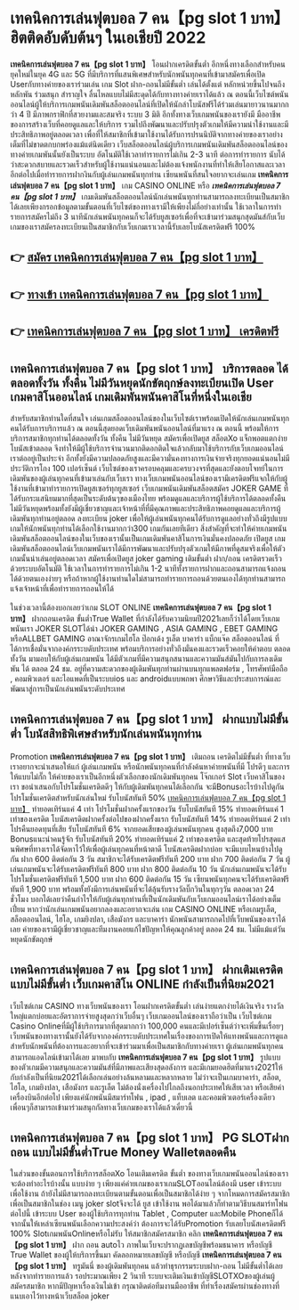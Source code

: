 # เทคนิคการเล่นฟุตบอล 7 คน【pg slot 1 บาท】  ฮิตติดอับดับต้นๆ ในเอเชียปี 2022

**เทคนิคการเล่นฟุตบอล 7 คน【pg slot 1 บาท】** โอนฝากเครดิตขั้นต่ำ  อีกหนึ่งทางเลือกสำหรับคนยุคใหม่ในยุค 4G และ 5G ที่มีบริการที่แสนพิเศษสำหรับนักพนันทุกคนที่เข้ามาสมัครเพื่อเปิด Userกับทางค่ายของเราร่วมเล่น เกม Slot  ฝาก-ถอนไม่มีขั้นต่ำ เล่นได้ตั้งแต่ หลักหน่วยขึ้นไปจนถึงหลักพัน ร่วมสนุก สำราญใจ ลื่นไหลแบบไม่มีสะดุดได้กับทางทางค่ายเราได้แล้ว ณ ตอนนี้เว็บไซต์พนันออนไลน์ผู้ให้บริการเกมพนันเดิมพันสล็อตออนไลน์ที่เปิดให้นักล่าโบนัสฟรีได้ร่วมเล่นมายาวนานมากกว่า 4 ปี มีภาพกราฟิกที่สวยงามและสมจริง ระบบ 3 มิติ
อีกทั้งทางเว็บเกมพนันของเรายังมี มืออาชีพของการสร้างเว็บที่คอยดูแลและให้บริการ  รวมไปถึงพัฒนาและปรับปรุงตัวเกมให้มีความน่าใช้งานและมีประสิทธิภาพอยู่ตลอดเวลา เพื่อที่ให้สมาชิกที่เข้ามาใช้งานได้รับการปรนนิบัติจากทางค่ายของเราอย่างเต็มที่ไม่ขาดตกบกพร่องแม้แต่นิดเดียว เว็บสล็อตออนไลน์ผู้บริการเกมพนันเดิมพันสล็อตออนไลน์ของทางค่ายเกมพันนั้นยังเป็นระบบ อัตโนมัติใช้เวลาทำรายการไม่เกิน 2-3 นาที ต่อการทำรายการ นับได้ว่าสะดวกสบายและรวดเร็วสำหรับผู้ใช้งานแน่นอนและไม่ต้องแจ้งพนักงานที่ทำให้เสียโอกาสและเวลาอีกต่อไปเมื่อทำรายการฝากงินกับผู้เล่นเกมพนันทุกท่าน
เซียนพนันที่สนใจอยากจะเล่นเกม **เทคนิคการเล่นฟุตบอล 7 คน【pg slot 1 บาท】** เกม CASINO ONLINE หรือ ***เทคนิคการเล่นฟุตบอล 7 คน【pg slot 1 บาท】*** เกมเดิมพันสล็อตออนไลน์นักเล่นพนันทุกท่านสามารถลงทะเบียนเป็นสมาชิกได้เลยเพียงกรอกข้อมูลตามขั้นตอนที่เว็บไซต์ของทางเรามีให้เพียงไม่กี่อย่างเท่านั้น ใช้เวลาในการทำรายการสมัครไม่ถึง 3 นาทีนักเล่นพนันทุกคนก็จะได้รับยูสเซอร์เพื่อที่จะเข้ามาร่วมสนุกสุดมันส์กับเว็บเกมของเราสมัครลงทะเบียนเป็นสมาชิกกับเว็บเกมเราเวลานี้รับเลยโบนัสเครดิตฟรี 100%

## 👉 [สมัคร เทคนิคการเล่นฟุตบอล 7 คน【pg slot 1 บาท】](https://archa888.com/)
## 👉 [ทางเข้า เทคนิคการเล่นฟุตบอล 7 คน【pg slot 1 บาท】](https://archa888.com/)
## 👉 [เทคนิคการเล่นฟุตบอล 7 คน【pg slot 1 บาท】 เครดิตฟรี](https://archa888.com/)

## เทคนิคการเล่นฟุตบอล 7 คน【pg slot 1 บาท】 บริการตลอด ได้ตลอดทั้งวัน ทั้งคืน ไม่มีวันหยุดนักขัตฤกษ์ลงทะเบียนเปิด User เกมคาสิโนออนไลน์ เกมเดิมพันพนันคาสิโนที่หนึ่งในเอเชีย

สำหรับสมาชิกท่านใดที่สนใจ เล่นเกมสล็อตออนไลน์ของในเว็บไซต์เราพร้อมเปิดให้นักเล่นเกมพนันทุกคนได้รับการบริการแล้ว ณ ตอนนี้สุดยอดเว็บเดิมพันพนันออนไลน์ที่มาแรง ณ ตอนนี้ พร้อมให้การบริการสมาชิกทุกท่านได้ตลอดทั้งวัน ทั้งคืน ไม่มีวันหยุด สมัครเพื่อเปิดยูส สล็อตXo แจ็กพอตแตกง่าย โบนัสเข้าตลอด จึงทำให้มีผู้ใช้บริการจำนวนมากติดอกติดใจแล้วกลับมาใช้บริการกับเว็บเกมออนไลน์เราต่ออยู่เป็นประจำ อีกทั้งยังมีความปลอดภัยสูงและมีความั่นคงทางการเงินจ่ายจริงทุกยอดแน่นอนไม่มีประวัติการโกง 100 เปอร์เซ็นต์ เว็บไซต์ของเราครอบคลุมและครบวงจรที่สุดและยังตอบโจทย์ในการเดิมพันของผู้เล่นทุกคนที่เข้ามาเล่นกับเว็บเรา
ทางเว็บเกมพนันออนไลน์ของเรามีเครดิตฟรีแจกให้กับผู้ใช้งานที่เข้ามาทำรายการเปิดยูสเซอร์ทุกยูสเซอร์ เว็บเกมพนันเดิมพันสล็อตสมัคร JOKER GAME ที่ได้รับกระแสนิยมมากที่สุดเป็นระดับต้นๆของเมืองไทย พร้อมดูแลและบริการผู้ใช้บริการได้ตลอดทั้งคืน ไม่มีวันหยุดพร้อมทั้งยังมีผู้เชี่ยวชาญและเจ้าหน้าที่ที่มีคุณภาพและประสิทธิภาพคอยดูแลและบริการผู้เดิมพันทุกท่านอยู่ตลอด ลงทะเบียน joker เพื่อให้ผู้เล่นพนันทุกคนได้รับการดูแลอย่างทั่วถึงมีรูปแบบเกมให้นักพนันทุกท่านได้เลือกใช้งานมากกว่า300 เกมกันเลยทีเดียว
สิ่งสำคัญที่จะทำให้ค่ายเกมพนันเดิมพันสล็อตออนไลน์ของในเว็บของเรานั้นเป็นเกมเดิมพันคาสิโนการเงินมั่นคงปลอดภัย เปิดยูส  เกมเดิมพันสล็อตออนไลน์เว็บเกมพนันเราได้มีการพัฒนาและปรับปรุงตัวเกมให้มีภาพที่ดูสมจริงเพื่อให้ตัวเกมนั้นน่าเล่นอยู่ตลอดเวลา สมัครเพื่อเปิดยูส joker gaming เติมขั้นต่ำ ฝาก/ถอน เครดิตรวดเร็วด้วยระบบอัตโนมัติ ใช้เวลาในการทำรายการไม่เกิน 1-2 นาทีทั้งรายการฝากและถอนสามารถแจ้งถอนได้ด้วยตนเองง่ายๆ หรือถ้าหากผู้ใช้งานท่านใดไม่สามารถทำรายการถอนด้วยตนเองได้ทุกท่านสามารถแจ้งเจ้าหน้าที่เพื่อทำรายการถอนให้ได้

ในช่วงเวลานี้ต้องบอกเลยว่าเกม SLOT ONLINE  **เทคนิคการเล่นฟุตบอล 7 คน【pg slot 1 บาท】** ฝากถอนเครดิต ขั้นต่ำTrue Wallet ที่กำลังได้รับความนิยมปี2021เลยก็ว่าได้โดยเว็บเกมพนันเรา JOKER SLOTได้นำ JOKER GAMING , ASIA GAMING , EBET GAMING หรือALLBET GAMING อาณาจักรเกมไฮโล ป๊อกเด้ง รูเล็ต บาคาร่า แบ็กแจ๊ค สล็อตออนไลน์ ที่ได้การเชื่อมั่นจากองค์กรระบดับประเทศ พร้อมบริการอย่างทั่วถึงมั่นคงและรวดเร็วคอยให้คำตอบ ตลอดทั้งวัน มามอบให้กับผู้เล่นเกมพนัน ได้มีตัวเกมที่มีความสนุกสนานและความมันส์มันไปกับการลงเดิมพัน ได้ ตลอด 24 ชม. อยู่ที่ความสะดวกของผู้เดิมพันทุกท่านผ่านบนทุกแพลตฟอร์ม , โทรศัพท์มือถือ , คอมพิวเตอร์ และไอแพดที่เป็นระบบios และ androidแบบพกพา ศึกษาวิธีและประสบการณ์และพัฒนาสู่การเป็นนักเล่นพนันระดับประเทศ

## เทคนิคการเล่นฟุตบอล 7 คน【pg slot 1 บาท】 ฝากแบบไม่มีขั้นต่ำ โบนัสสิทธิพิเศษสำหรับนักเล่นพนันทุกท่าน

 Promotion  **เทคนิคการเล่นฟุตบอล 7 คน【pg slot 1 บาท】** เติมถอน เครดิตไม่มีขั้นต่ำ ที่ทางเว็บเราอยากจะนำเสนอให้แก่  ผู้เล่นเกมพนัน หรือนักพนันทุกคนที่กำลังค้นหาค่ายพนันที่มี โปรดีๆ และการให้แบบไม่กั๊ก ให้ค่ายของเราเป็นอีกหนึ่งตัวเลือกของนักเดิมพันทุกคน โจ๊กเกอร์ Slot เว็บคาสิโนของเรา ขอนำเสนอกับโปรโมชั่นเครดิตดีๆ ให้กับผู้เดิมพันทุกคนได้เลือกกัน จะมีBonusอะไรบ้างไปดูกัน
โปรโมชั่นเครดิตสำหรับนักเล่นใหม่ รับโบนัสทันที 50% [เทคนิคการเล่นฟุตบอล 7 คน【pg slot 1 บาท】](https://archa888.com/) ทำยอดเทิร์นแค่ 4 เท่า
โปรโมชั่นฝากครั้งแรกของวัน รับโบนัสทันที 15% ทำยอดเทิร์นแค่ 1 เท่าของเครดิต
โบนัสเครดิตฝากครั้งต่อไปของฝากครั้งแรก รับโบนัสทันที 14% ทำยอดเทิร์นแค่ 2 เท่า
โปรคืนยอดทุนที่เสีย รับโบนัสทันที 6% จากยอดเสียของผู้เล่นพนันทุกคน สูงสุดถึง7,000 บาท
Bonusแนะนำคนรู้จัก รับโบนัสทันที 20% ทำยอดเทิร์นแค่ 2 เท่าของเครดิต
และสุดท้ายโปรสุดแสนพิศษที่ทางเราได้จัดหาไว้ให้เพื่อผู้เล่นทุกคนที่หน้าตาดี โบนัสเครดิตฝากบ่อย จะมีแบบไหนบ้างไปดูกัน
ฝาก 600 ติดต่อกัน 3 วัน สมาชิกจะได้รับเครดิตฟรีทันที 200 บาท
ฝาก 700 ติดต่อกัน 7 วัน ผู้เล่นเกมพนันจะได้รับเครดิตฟรีทันที 800 บาท
ฝาก 800 ติดต่อกัน 10 วัน นักเล่นเกมพนันจะได้รับโปรโมชั่นเครดิตฟรีทันที 1,500 บาท
ฝาก 600 ติดต่อกัน 15 วัน เซียนพนันทุกคนจะได้รับเครดิตฟรีทันที 1,900 บาท
พร้อมทั้งยังมีการเล่นพนันที่จะได้ลุ้นรับรางวัลบิ๊กวินในทุกๆวัน ตลอดเวลา 24 ชั่วโมง บอกได้เลยว่าคืนกำไรให้กับผู้เล่นทุกท่านที่เป็นนักเดิมพันกับเว็บเกมออนไลน์เราได้อย่างเต็มเปี่ยม หากว่านักเล่นเกมพนันอยากลองและอยากจะเล่น เกม CASINO ONLINE หรือเกมรูเล็ต, สล็อตออนไลน์, ไฮโล, เกมยิงปลา, เสือมังกร และบาคาร่า นักพนันสามารถกดไปที่เว็บพนันของเราได้เลย ค่ายของเรามีผู้เชี่ยวชาญและทีมงานคอยแก้ไขปัญหาให้คุณลูกค้าอยู่ ตลอด 24 ชม. ไม่มีแม้แต่วันหยุดนักขัตฤกษ์

## เทคนิคการเล่นฟุตบอล 7 คน【pg slot 1 บาท】 ฝากเติมเครดิต แบบไม่มีขั้นต่ำ  เว็บเกมคาสิโน ONLINE กำลังเป็นที่นิยม2021

เว็บไซต์เกม CASINO ทางเว็บพนันของเรา โอนฝากเครดิตขั้นต่ำ เล่นง่ายแตกง่ายได้เงินจริง รางวัลใหญ่แตกบ่อยและอัตราการจ่ายสูงสุดกว่าเว็บอื่นๆ เว็บเกมออนไลน์ของเราถือว่าเป็น เว็บไซต์เกม  Casino Onlineที่มีผู้ใช้บริการมากที่สุดมากกว่า 100,000 คนและมีเปอร์เซ็นต์ว่าจะเพิ่มขึ้นเรื่อยๆ เว็บพนันของทางเรานั้นยังได้รับจากองค์กรระบดับประเทศในเรื่องของการเปิดให้แทงพนันและการดูแล สำหรับนักพนันที่ต้องการและอยากที่จะเข้าร่วมมาเพื่อเป็นสมาชิกกับทางค่ายเรา ผู้เล่นเกมพนันทุกคนสามารถแอดไลน์เข้ามาได้เลย
	มาพบกับ **เทคนิคการเล่นฟุตบอล 7 คน【pg slot 1 บาท】** รูปแบบของตัวเกมมีความสนุกและความมันส์ที่มีภาพและเสียงสุดอลังการ และมีเกมยอดฮิตที่มาแรง2021ให้กับกำลังเป็นที่นิยม2021ได้เลือกเล่นอย่างล้นหลามและหลากหลาย  ไม่ว่าจะเป็นเกมบาคาร่า, สล็อต, ไฮโล, เกมยิงปลา, เสือมังกร และรูเล็ต ไม่ต้องนั่งเครื่องไปไกลถึงนอกประเทศให้เสียเวลา หรือเสียค่าเครื่องบินอีกต่อไป เพียงแค่นักพนันมีสมาร์ทโฟน , ipad , แท็บเลต และคอมพิวเตอร์เครื่องเดียวเพื่อนๆก็สามารถเข้ามาร่วมสนุกกัลทางเว็บเกมของเราได้แล้วเดี๋ยวนี้

## เทคนิคการเล่นฟุตบอล 7 คน【pg slot 1 บาท】  PG SLOTฝากถอน แบบไม่มีขั้นต่ำTrue Money Walletตลอดคืน

ในส่วนของขั้นตอนการใช้บริการสล็อตXo โอนเติมเครดิต ขั้นต่ำ ของทางเว็บเกมพนันออนไลน์ของเรา จะต้องทำอะไรบ้างนั้น แบบง่าย ๆ เพียงแค่ค่ายเกมของเราเกมSLOTออนไลน์ต้องมี user เข้าระบบเพื่อใช้งาน ถ้ายังไม่มีสามารถลงทะเบียนตามขั้นตอนเพื่อเป็นสมาชิกได้ง่าย ๆ จากโหมดการสมัครสมาชิกเพื่อเป็นสมาชิกในช่อง เมนู joker slotจึงจะได้ ยูส เข้าใช้งาน พอได้มาแล้วก็ทำตามวิธีบนสมาร์ทโฟน ต่อไปนี้
เข้าระบบ User  ของผู้ใช้บริการทุกท่าน Tablet , Computer และMobile Phoneก็ได้
จากนั้นให้เหล่าเซียนพนันเลือกความประสงค์ว่า ต้องการจะได้รับPromotion รับเลยโบนัสเครดิตฟรี 100% SlotเกมพนันOnlineหรือไม่รับ
ให้สมาชิกสมัครสมาชิก คลิก **เทคนิคการเล่นฟุตบอล 7 คน【pg slot 1 บาท】** ฝาก ถอน autoไว ภาพในเว็บจะปรากฏเลขบัญชีพร้อมธนาคาร หรือบัญชี True Wallet ของผู้ให้บริการขึ้นมา
คัดลอกหมายเลขบัญชี หรือบัญชี **เทคนิคการเล่นฟุตบอล 7 คน【pg slot 1 บาท】** ทรูมันนี่ ของผู้เดิมพันทุกคน แล้วทำธุรกรรมระบบฝาก-ถอน ไม่มีขั้นต่ำได้เลย
หลังจากทำรายการแล้ว รอประมาณเพียง 2 วินาที ระบบจะเติมเงินเข้าบัญชีSLOTXOของผู้เล่นผู้สมัครสมาชิก
หากมีปัญหาเรื่องเงินไม่เข้า กรุณาติดต่อทีมงานมืออาชีพ ที่ทำเรื่องสมัครผ่านช่องทางที่แนบเอาไว้ทางหน้าเว็บสล็อต joker


